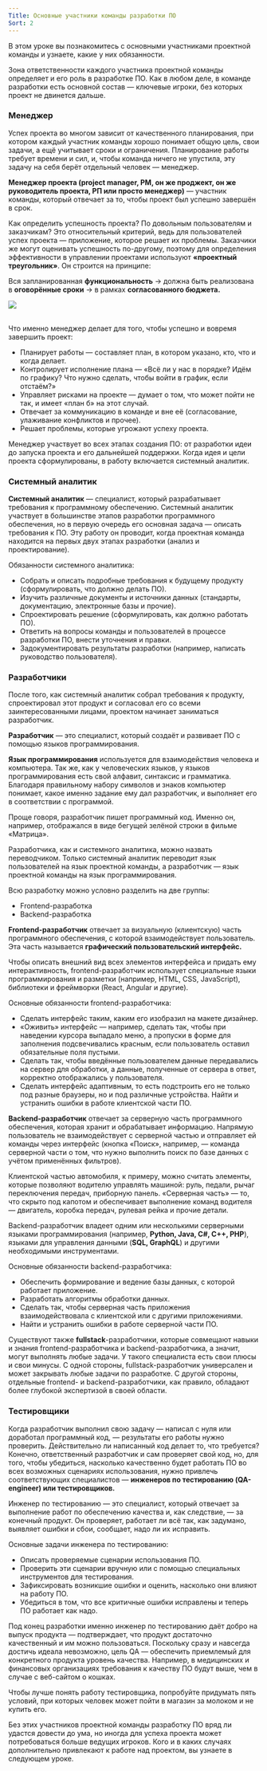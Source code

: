 ```yaml
---
Title: Основные участники команды разработки ПО
Sort: 2
---
```


В этом уроке вы познакомитесь с основными участниками проектной команды и узнаете, какие у них обязанности.

Зона ответственности каждого участника проектной команды определяет и его роль в разработке ПО. Как в любом деле, в команде разработки есть основной состав — ключевые игроки, без которых проект не двинется дальше.

### Менеджер

Успех проекта во многом зависит от качественного планирования, при котором каждый участник команды хорошо понимает общую цель, свои задачи, а ещё учитывает сроки и ограничения. Планирование работы требует времени и сил, и, чтобы команда ничего не упустила, эту задачу на себя берёт отдельный человек — менеджер.

**Менеджер проекта (project manager, PM, он же проджект, он же руководитель проекта, РП или просто менеджер)** — участник команды, который отвечает за то, чтобы проект был успешно завершён в срок.

Как определить успешность проекта? По довольным пользователям и заказчикам? Это относительный критерий, ведь для пользователей успех проекта — приложение, которое решает их проблемы. Заказчики же могут оценивать успешность по-другому, поэтому для определения эффективности в управлении проектами используют **«проектный треугольник»**. Он строится на принципе:

Вся запланированная **функциональность** → должна быть реализована в **оговорённые сроки** → в рамках **согласованного бюджета.**

<img src="%base_url%/images/S1-T1-04_1_1655216329.png"/>
<br><br>

Что именно менеджер делает для того, чтобы успешно и вовремя завершить проект:
- Планирует работы — составляет план, в котором указано, кто, что и когда делает.
- Контролирует исполнение плана — «Всё ли у нас в порядке? Идём по графику? Что нужно сделать, чтобы войти в график, если отстаём?»
- Управляет рисками на проекте — думает о том, что может пойти не так, и имеет «план б» на этот случай.
- Отвечает за коммуникацию в команде и вне её (согласование, улаживание конфликтов и прочее).
- Решает проблемы, которые угрожают успеху проекта.

Менеджер участвует во всех этапах создания ПО: от разработки идеи до запуска проекта и его дальнейшей поддержки. Когда идея и цели проекта сформулированы, в работу включается системный аналитик.

### Системный аналитик

**Системный аналитик** — специалист, который разрабатывает требования к программному обеспечению. Системный аналитик участвует в большинстве этапов разработки программного обеспечения, но в первую очередь его основная задача — описать требования к ПО. Эту работу он проводит, когда проектная команда находится на первых двух этапах разработки (анализ и проектирование).

Обязанности системного аналитика:
- Собрать и описать подробные требования к будущему продукту (сформулировать, что должно делать ПО).
- Изучить различные документы и источники данных (стандарты, документацию, электронные базы и прочие).
- Спроектировать решение (сформулировать, как должно работать ПО).
- Ответить на вопросы команды и пользователей в процессе разработки ПО, внести уточнения и правки.
- Задокументировать результаты разработки (например, написать руководство пользователя).

### Разработчики

После того, как системный аналитик собрал требования к продукту, спроектировал этот продукт и согласовал его со всеми заинтересованными лицами, проектом начинает заниматься разработчик.

**Разработчик** — это специалист, который создаёт и развивает ПО с помощью языков программирования.

**Язык программирования** используется для взаимодействия человека и компьютера. Так же, как у человеческих языков, у языков программирования есть свой алфавит, синтаксис и грамматика. Благодаря правильному набору символов и знаков компьютер понимает, какое именно задание ему дал разработчик, и выполняет его в соответствии с программой.

Проще говоря, разработчик пишет программный код. Именно он, например, отображался в виде бегущей зелёной строки в фильме «Матрица».

Разработчика, как и системного аналитика, можно назвать переводчиком. Только системный аналитик переводит язык пользователей на язык проектной команды, а разработчик — язык проектной команды на язык программирования.

Всю разработку можно условно разделить на две группы:
- Frontend-разработка
- Backend-разработка

**Frontend-разработчик** отвечает за визуальную (клиентскую) часть программного обеспечения, с которой взаимодействует пользователь. Эта часть называется **графический пользовательский интерфейс.**

Чтобы описать внешний вид всех элементов интерфейса и придать ему интерактивность, frontend-разработчик использует специальные языки программирования и разметки (например, HTML, CSS, JavaScript), библиотеки и фреймворки (React, Angular и другие).

Основные обязанности frontend-разработчика:
- Сделать интерфейс таким, каким его изобразил на макете дизайнер.
- «Оживить» интерфейс — например, сделать так, чтобы при наведении курсора выпадало меню, а пропуски в форме для заполнения подсвечивались красным, если пользователь оставил обязательные поля пустыми.
- Сделать так, чтобы введённые пользователем данные передавались на сервер для обработки, а данные, полученные от сервера в ответ, корректно отображались у пользователя.
- Сделать интерфейс адаптивным, то есть подстроить его не только под разные браузеры, но и под различные устройства.
Найти и устранить ошибки в работе клиентской части ПО.

**Backend-разработчик** отвечает за серверную часть программного обеспечения, которая хранит и обрабатывает информацию. Напрямую пользователь не взаимодействует с серверной частью и отправляет ей команды через интерфейс (кнопка «Поиск», например, — команда серверной части о том, что нужно выполнить поиск по базе данных с учётом применённых фильтров).

Клиентской частью автомобиля, к примеру, можно считать элементы, которые позволяют водителю управлять машиной: руль, педали, рычаг переключения передач, приборную панель. «Серверная часть» — то, что скрыто под капотом и обеспечивает выполнение команд водителя — двигатель, коробка передач, рулевая рейка и прочие детали.

Backend-разработчик владеет одним или несколькими серверными языками программирования (например, **Python, Java, C#, C++, PHP**), языками для управления данными (**SQL, GraphQL**) и другими необходимыми инструментами.

Основные обязанности backend-разработчика:
- Обеспечить формирование и ведение базы данных, с которой работает приложение.
- Разработать алгоритмы обработки данных.
- Сделать так, чтобы серверная часть приложения взаимодействовала с клиентской или с другими приложениями.
- Найти и устранить ошибки в работе серверной части ПО.

Существуют также **fullstack**-разработчики, которые совмещают навыки и знания frontend-разработчика и backend-разработчика, а значит, могут выполнять любые задачи. У такого специалиста есть свои плюсы и свои минусы. С одной стороны, fullstack-разработчик универсален и может закрывать любые задачи по разработке. С другой стороны, отдельные frontend- и backend-разработчики, как правило, обладают более глубокой экспертизой в своей области.

### Тестировщики

Когда разработчик выполнил свою задачу — написал с нуля или доработал программный код, — результаты его работы нужно проверить. Действительно ли написанный код делает то, что требуется? Конечно, ответственный разработчик и сам проверяет свой код, но, для того, чтобы убедиться, насколько качественно будет работать ПО во всех возможных сценариях использования, нужно привлечь соответствующих специалистов — **инженеров по тестированию (QA-engineer) или тестировщиков.**

Инженер по тестированию — это специалист, который отвечает за выполнение работ по обеспечению качества и, как следствие, — за конечный продукт. Он проверяет, работает ли всё так, как задумано, выявляет ошибки и сбои, сообщает, надо ли их исправить.

Основные задачи инженера по тестированию:
- Описать проверяемые сценарии использования ПО.
- Проверить эти сценарии вручную или с помощью специальных инструментов для тестирования.
- Зафиксировать возникшие ошибки и оценить, насколько они влияют на работу ПО.
- Убедиться в том, что все критичные ошибки исправлены и теперь ПО работает как надо.

Под конец разработки именно инженер по тестированию даёт добро на выпуск продукта — подтверждает, что продукт достаточно качественный и им можно пользоваться. Поскольку сразу и навсегда достичь идеала невозможно, цель QA — обеспечить приемлемый для конкретного продукта уровень качества. Например, в медицинских и финансовых организациях требования к качеству ПО будут выше, чем в случае с веб-сайтом о кошках.

Чтобы лучше понять работу тестировщика, попробуйте придумать пять условий, при которых человек может пойти в магазин за молоком и не купить его.

Без этих участников проектной команды разработку ПО вряд ли удастся довести до ума, но иногда для успеха проекта может потребоваться больше ведущих игроков. Кого и в каких случаях дополнительно привлекают к работе над проектом, вы узнаете в следующем уроке. 

